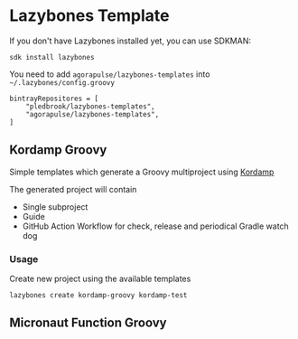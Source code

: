 # Lazybones Template

If you don't have Lazybones installed yet, you can use SDKMAN:

```
sdk install lazybones
```

You need to add `agorapulse/lazybones-templates` into `~/.lazybones/config.groovy`

```
bintrayRepositores = [
    "pledbrook/lazybones-templates",
    "agorapulse/lazybones-templates",
]
```

## Kordamp Groovy

Simple templates which generate a Groovy multiproject using [Kordamp][1]

The generated project will contain
 * Single subproject
 * Guide
 * GitHub Action Workflow for check, release and periodical Gradle watch dog
 
### Usage

Create new project using the available templates

```
lazybones create kordamp-groovy kordamp-test
```

[1]: http://kordamp.org/kordamp-gradle-plugins/

## Micronaut Function Groovy


